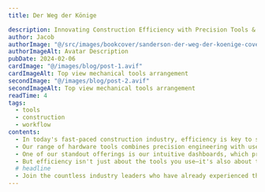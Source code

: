 ```yaml
---
title: Der Weg der Könige

description: Innovating Construction Efficiency with Precision Tools & Support
author: Jacob
authorImage: "@/src/images/bookcover/sanderson-der-weg-der-koenige-cover-heyne.avif"
authorImageAlt: Avatar Description
pubDate: 2024-02-06
cardImage: "@/images/blog/post-1.avif"
cardImageAlt: Top view mechanical tools arrangement
secondImage: "@/images/blog/post-2.avif"
secondImageAlt: Top view mechanical tools arrangement
readTime: 4
tags:
  - tools
  - construction
  - workflow
contents:
  - In today's fast-paced construction industry, efficiency is key to success. At ScrewFast, we understand the importance of optimizing your project workflow to meet deadlines and stay within budget. That's why we're thrilled to introduce our cutting-edge tools designed to empower your projects like never before.
  - Our range of hardware tools combines precision engineering with user-centric design, ensuring maximum productivity on every job site. From power drills to advanced fastening solutions, ScrewFast's tools are built to withstand the rigors of construction while streamlining your workflow.
  - One of our standout offerings is our intuitive dashboards, which provide real-time insights into project progress, resource allocation, and more. With user-friendly interfaces, navigating and overseeing your projects has never been easier.
  - But efficiency isn't just about the tools you use—it's also about the support you receive. That's why ScrewFast offers comprehensive documentation and expert guidance every step of the way. Our dedicated teams are committed to your success, providing personalized assistance to ensure you get the most out of our products.
  # headline
  - Join the countless industry leaders who have already experienced the difference ScrewFast tools can make. With our cutting-edge solutions, you can fast-track your projects to success and stay ahead of the competition.
---
```


